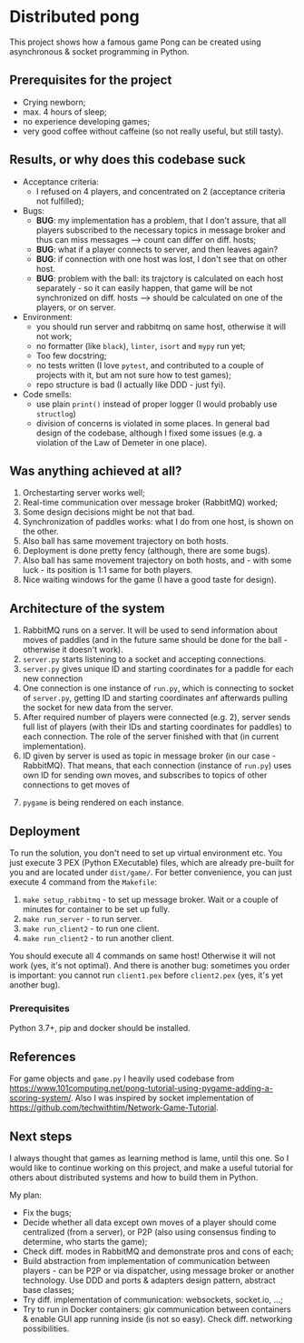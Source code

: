 # Distributed pong

This project shows how a famous game Pong can be created using asynchronous & socket programming in Python.

## Prerequisites for the project

- Crying newborn;
- max. 4 hours of sleep;
- no experience developing games;
- very good coffee without caffeine (so not really useful, but still tasty).

## Results, or why does this codebase suck
- Acceptance criteria:
    - I refused on 4 players, and concentrated on 2 (acceptance criteria not fulfilled);
- Bugs:
    - **BUG**: my implementation has a problem, that I don't assure, that all players subscribed to the necessary topics in
    message broker and thus can miss messages --> count can differ on diff. hosts;
    - **BUG**: what if a player connects to server, and then leaves again?
    - **BUG**: if connection with one host was lost, I don't see that on other host.
    - **BUG**: problem with the ball: its trajctory is calculated on each host separately - so it can easily happen,
    that game will be not synchronized on diff. hosts --> should be calculated on one of the players, or on server.
- Environment:
    - you should run server and rabbitmq on same host, otherwise it will not work;
    - no formatter (like `black`), `linter`, `isort` and `mypy` run yet;
    - Too few docstring;
    - no tests written (I love `pytest`, and contributed to a couple of projects with it, but am not sure how to test games);
    - repo structure is bad (I actually like DDD - just fyi).
- Code smells:
    - use plain `print()` instead of proper logger (I would probably use `structlog`)
    - division of concerns is violated in some places. In general bad design of the codebase, although I fixed some issues
    (e.g. a violation of the Law of Demeter in one place).

## Was anything achieved at all?
1. Orchestarting server works well;
2. Real-time communication over message broker (RabbitMQ) worked;
3. Some design decisions might be not that bad.
4. Synchronization of paddles works: what I do from one host, is shown on the other.
5. Also ball has same movement trajectory on both hosts.
6. Deployment is done pretty fency (although, there are some bugs).
5. Also ball has same movement trajectory on both hosts, and - with some luck - its position is 1:1 same for both players.
6. Nice waiting windows for the game (I have a good taste for design).

## Architecture of the system
1. RabbitMQ runs on a server. It will be used to send information about moves of paddles (and in the future same should
be done for the ball - otherwise it doesn't work).
2. `server.py` starts listening to a socket and accepting connections.
3. `server.py` gives unique ID and starting coordinates for a paddle for each new connection
4. One connection is one instance of `run.py`, which is connecting to socket of `server.py`, getting ID and
starting coordinates anf afterwards pulling the socket for new data from the server.
5. After required number of players were connected (e.g. 2), server sends full list of players (with their IDs and
starting coordinates for paddles) to each connection. The role of the server finished with that
(in current implementation).
6. ID given by server is used as topic in message broker (in our case - RabbitMQ). That means, that each connection
(instance of `run.py`) uses own ID for sending own moves, and subscribes to topics of other connections to get moves of
<!-- other players. Connection is listening for the topics in background (implemented using `threading` and `asyncio`). -->
7. `pygame` is being rendered on each instance.  

## Deployment
To run the solution, you don't need to set up virtual environment etc. You just execute 3 PEX (Python EXecutable) files, which are already pre-built for you and are located under `dist/game/`. For better convenience, you can just execute 4 command from the `Makefile`:
1. `make setup_rabbitmq` - to set up message broker. Wait or a couple of minutes for container to be set up fully.
2. `make run_server` - to run server.
3. `make run_client2` - to run one client.
4. `make run_client2` - to run another client.

You should execute all 4 commands on same host! Otherwise it will not work (yes, it's not optimal). And there is another bug: sometimes you order is important: you cannot run `client1.pex` before `client2.pex` (yes, it's yet another bug).

### Prerequisites
Python 3.7+, pip and docker should be installed.

## References
For game objects and `game.py` I heavily used codebase from https://www.101computing.net/pong-tutorial-using-pygame-adding-a-scoring-system/.
Also I was inspired by socket implementation of https://github.com/techwithtim/Network-Game-Tutorial.

## Next steps
I always thought that games as learning method is lame, until this one. So I would like to continue working on this project,
and make a useful tutorial for others about distributed systems and how to build them in Python.

My plan:
- Fix the bugs;
- Decide whether all data except own moves of a player should come centralized (from a server), or P2P 
(also using consensus finding to determine, who starts the game);
- Check diff. modes in RabbitMQ and demonstrate pros and cons of each;
- Build abstraction from implementation of communication between players - can be P2P or via dispatcher, using
message broker or another technology. Use DDD and ports & adapters design pattern, abstract base classes;
- Try diff. implementation of communication: websockets, socket.io, ...;
- Try to run in Docker containers: gix communication between containers & enable GUI app running inside (is not so easy). Check diff. networking possibilities.
